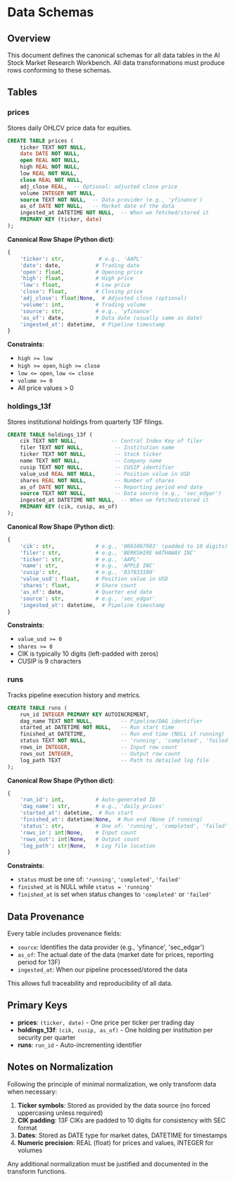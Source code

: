 # Data Schemas

## Overview

This document defines the canonical schemas for all data tables in the AI Stock Market Research Workbench.
All data transformations must produce rows conforming to these schemas.

## Tables

### prices

Stores daily OHLCV price data for equities.

```sql
CREATE TABLE prices (
    ticker TEXT NOT NULL,
    date DATE NOT NULL,
    open REAL NOT NULL,
    high REAL NOT NULL,
    low REAL NOT NULL,
    close REAL NOT NULL,
    adj_close REAL,  -- Optional: adjusted close price
    volume INTEGER NOT NULL,
    source TEXT NOT NULL,  -- Data provider (e.g., 'yfinance')
    as_of DATE NOT NULL,   -- Market date of the data
    ingested_at DATETIME NOT NULL,  -- When we fetched/stored it
    PRIMARY KEY (ticker, date)
);
```

**Canonical Row Shape (Python dict)**:
```python
{
    'ticker': str,           # e.g., 'AAPL'
    'date': date,           # Trading date
    'open': float,          # Opening price
    'high': float,          # High price
    'low': float,           # Low price
    'close': float,         # Closing price
    'adj_close': float|None,  # Adjusted close (optional)
    'volume': int,          # Trading volume
    'source': str,          # e.g., 'yfinance'
    'as_of': date,          # Data date (usually same as date)
    'ingested_at': datetime,  # Pipeline timestamp
}
```

**Constraints**:
- `high >= low`
- `high >= open`, `high >= close`
- `low <= open`, `low <= close`
- `volume >= 0`
- All price values > 0

### holdings_13f

Stores institutional holdings from quarterly 13F filings.

```sql
CREATE TABLE holdings_13f (
    cik TEXT NOT NULL,           -- Central Index Key of filer
    filer TEXT NOT NULL,          -- Institution name
    ticker TEXT NOT NULL,         -- Stock ticker
    name TEXT NOT NULL,           -- Company name
    cusip TEXT NOT NULL,          -- CUSIP identifier
    value_usd REAL NOT NULL,      -- Position value in USD
    shares REAL NOT NULL,         -- Number of shares
    as_of DATE NOT NULL,          -- Reporting period end date
    source TEXT NOT NULL,         -- Data source (e.g., 'sec_edgar')
    ingested_at DATETIME NOT NULL,  -- When we fetched/stored it
    PRIMARY KEY (cik, cusip, as_of)
);
```

**Canonical Row Shape (Python dict)**:
```python
{
    'cik': str,             # e.g., '0001067983' (padded to 10 digits)
    'filer': str,           # e.g., 'BERKSHIRE HATHAWAY INC'
    'ticker': str,          # e.g., 'AAPL'
    'name': str,            # e.g., 'APPLE INC'
    'cusip': str,           # e.g., '037833100'
    'value_usd': float,     # Position value in USD
    'shares': float,        # Share count
    'as_of': date,          # Quarter end date
    'source': str,          # e.g., 'sec_edgar'
    'ingested_at': datetime,  # Pipeline timestamp
}
```

**Constraints**:
- `value_usd >= 0`
- `shares >= 0`
- CIK is typically 10 digits (left-padded with zeros)
- CUSIP is 9 characters

### runs

Tracks pipeline execution history and metrics.

```sql
CREATE TABLE runs (
    run_id INTEGER PRIMARY KEY AUTOINCREMENT,
    dag_name TEXT NOT NULL,         -- Pipeline/DAG identifier
    started_at DATETIME NOT NULL,   -- Run start time
    finished_at DATETIME,           -- Run end time (NULL if running)
    status TEXT NOT NULL,           -- 'running', 'completed', 'failed'
    rows_in INTEGER,                -- Input row count
    rows_out INTEGER,               -- Output row count
    log_path TEXT                   -- Path to detailed log file
);
```

**Canonical Row Shape (Python dict)**:
```python
{
    'run_id': int,          # Auto-generated ID
    'dag_name': str,        # e.g., 'daily_prices'
    'started_at': datetime,  # Run start
    'finished_at': datetime|None,  # Run end (None if running)
    'status': str,          # One of: 'running', 'completed', 'failed'
    'rows_in': int|None,    # Input count
    'rows_out': int|None,   # Output count
    'log_path': str|None,   # Log file location
}
```

**Constraints**:
- `status` must be one of: `'running'`, `'completed'`, `'failed'`
- `finished_at` is NULL while `status = 'running'`
- `finished_at` is set when status changes to `'completed'` or `'failed'`

## Data Provenance

Every table includes provenance fields:
- `source`: Identifies the data provider (e.g., 'yfinance', 'sec_edgar')
- `as_of`: The actual date of the data (market date for prices, reporting period for 13F)
- `ingested_at`: When our pipeline processed/stored the data

This allows full traceability and reproducibility of all data.

## Primary Keys

- **prices**: `(ticker, date)` - One price per ticker per trading day
- **holdings_13f**: `(cik, cusip, as_of)` - One holding per institution per security per quarter
- **runs**: `run_id` - Auto-incrementing identifier

## Notes on Normalization

Following the principle of minimal normalization, we only transform data when necessary:

1. **Ticker symbols**: Stored as provided by the data source (no forced uppercasing unless required)
2. **CIK padding**: 13F CIKs are padded to 10 digits for consistency with SEC format
3. **Dates**: Stored as DATE type for market dates, DATETIME for timestamps
4. **Numeric precision**: REAL (float) for prices and values, INTEGER for volumes

Any additional normalization must be justified and documented in the transform functions.
